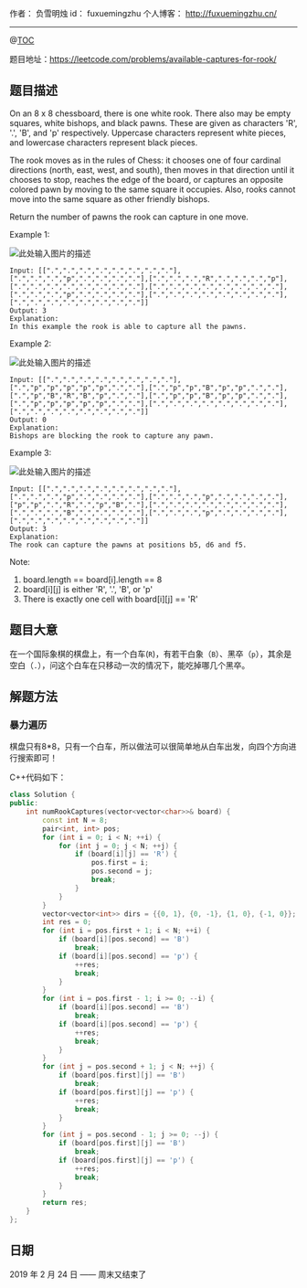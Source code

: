 作者： 负雪明烛
id：	fuxuemingzhu
个人博客：	http://fuxuemingzhu.cn/

---
@[TOC](目录)


题目地址：https://leetcode.com/problems/available-captures-for-rook/


## 题目描述

On an 8 x 8 chessboard, there is one white rook.  There also may be empty squares, white bishops, and black pawns.  These are given as characters 'R', '.', 'B', and 'p' respectively. Uppercase characters represent white pieces, and lowercase characters represent black pieces.

The rook moves as in the rules of Chess: it chooses one of four cardinal directions (north, east, west, and south), then moves in that direction until it chooses to stop, reaches the edge of the board, or captures an opposite colored pawn by moving to the same square it occupies.  Also, rooks cannot move into the same square as other friendly bishops.

Return the number of pawns the rook can capture in one move.


Example 1:

![此处输入图片的描述][1]

    Input: [[".",".",".",".",".",".",".","."],[".",".",".","p",".",".",".","."],[".",".",".","R",".",".",".","p"],[".",".",".",".",".",".",".","."],[".",".",".",".",".",".",".","."],[".",".",".","p",".",".",".","."],[".",".",".",".",".",".",".","."],[".",".",".",".",".",".",".","."]]
    Output: 3
    Explanation: 
    In this example the rook is able to capture all the pawns.

Example 2:

![此处输入图片的描述][2]

    Input: [[".",".",".",".",".",".",".","."],[".","p","p","p","p","p",".","."],[".","p","p","B","p","p",".","."],[".","p","B","R","B","p",".","."],[".","p","p","B","p","p",".","."],[".","p","p","p","p","p",".","."],[".",".",".",".",".",".",".","."],[".",".",".",".",".",".",".","."]]
    Output: 0
    Explanation: 
    Bishops are blocking the rook to capture any pawn.

Example 3:

![此处输入图片的描述][3]
    
    Input: [[".",".",".",".",".",".",".","."],[".",".",".","p",".",".",".","."],[".",".",".","p",".",".",".","."],["p","p",".","R",".","p","B","."],[".",".",".",".",".",".",".","."],[".",".",".","B",".",".",".","."],[".",".",".","p",".",".",".","."],[".",".",".",".",".",".",".","."]]
    Output: 3
    Explanation: 
    The rook can capture the pawns at positions b5, d6 and f5.
 

Note:

1. board.length == board[i].length == 8
1. board[i][j] is either 'R', '.', 'B', or 'p'
1. There is exactly one cell with board[i][j] == 'R'

## 题目大意

在一个国际象棋的棋盘上，有一个白车(``R``)，有若干白象（``B``）、黑卒（``p``），其余是空白（``.``），问这个白车在只移动一次的情况下，能吃掉哪几个黑卒。

## 解题方法

### 暴力遍历

棋盘只有8*8，只有一个白车，所以做法可以很简单地从白车出发，向四个方向进行搜索即可！

C++代码如下：

```cpp
class Solution {
public:
    int numRookCaptures(vector<vector<char>>& board) {
        const int N = 8;
        pair<int, int> pos;
        for (int i = 0; i < N; ++i) {
            for (int j = 0; j < N; ++j) {
                if (board[i][j] == 'R') {
                    pos.first = i;
                    pos.second = j;
                    break;
                }
            }
        }
        vector<vector<int>> dirs = {{0, 1}, {0, -1}, {1, 0}, {-1, 0}};
        int res = 0;
        for (int i = pos.first + 1; i < N; ++i) {
            if (board[i][pos.second] == 'B')
                break;
            if (board[i][pos.second] == 'p') {
                ++res;
                break;
            }
        }
        for (int i = pos.first - 1; i >= 0; --i) {
            if (board[i][pos.second] == 'B')
                break;
            if (board[i][pos.second] == 'p') {
                ++res;
                break;
            }
        }
        for (int j = pos.second + 1; j < N; ++j) {
            if (board[pos.first][j] == 'B')
                break;
            if (board[pos.first][j] == 'p') {
                ++res;
                break;
            }
        }
        for (int j = pos.second - 1; j >= 0; --j) {
            if (board[pos.first][j] == 'B')
                break;
            if (board[pos.first][j] == 'p') {
                ++res;
                break;
            }
        }
        return res;
    }
};
```

## 日期

2019 年 2 月 24 日 —— 周末又结束了


  [1]: https://assets.leetcode.com/uploads/2019/02/20/1253_example_1_improved.PNG
  [2]: https://assets.leetcode.com/uploads/2019/02/19/1253_example_2_improved.PNG
  [3]: https://assets.leetcode.com/uploads/2019/02/20/1253_example_3_improved.PNG
